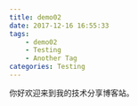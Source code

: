 ```yaml
---
title: demo02
date: 2017-12-16 16:55:33
tags: 
    - demo02
    - Testing
    - Another Tag
categories: Testing
---
```

你好欢迎来到我的技术分享博客站。